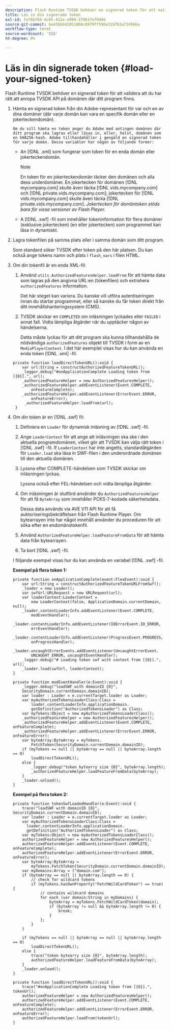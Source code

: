 ```yaml
---
description: Flash Runtime TVSDK behöver en signerad token för att validera att du har rätt att anropa TVSDK API på domänen där ditt program finns.
title: Läs in din signerade token
exl-id: fef6b764-dc65-412e-a990-3f0b1fef94dd
source-git-commit: be43bbbd1051886c8979ff590a3197b2a7249b6a
workflow-type: tm+mt
source-wordcount: '515'
ht-degree: 0%

---
```


# Läs in din signerade token {#load-your-signed-token}

Flash Runtime TVSDK behöver en signerad token för att validera att du har rätt att anropa TVSDK API på domänen där ditt program finns.

1. Hämta en signerad token från din Adobe-representant för var och en av dina domäner (där varje domän kan vara en specifik domän eller en jokerteckendomän).

       Om du vill hämta en token anger du Adobe med antingen domänen där ditt program ska lagras eller läsas in, eller, helst, domänen som en SHA256-hash. Adobe tillhandahåller i gengäld en signerad token för varje domän. Dessa variabler har någon av följande former:
   
   * An [!DNL .xml] som fungerar som token för en enda domän eller jokerteckendomän.

      >[!NOTE]
      >
      >En token för en jokerteckendomän täcker den domänen och alla dess underdomäner. En jokertecken för domänen [!DNL mycompany.com] skulle även täcka [!DNL vids.mycompany.com] och [!DNL private.vids.mycompany.com]; jokertecken för [!DNL vids.mycompany.com] skulle även täcka [!DNL private.vids.mycompany.com]. *Jokertecken för domäntoken stöds bara för vissa versioner av Flash Player.*

   * A [!DNL .swf] -fil som innehåller tokeninformation för flera domäner (exklusive jokertecken) (en eller jokertecken) som programmet kan läsa in dynamiskt.

1. Lagra tokenfilen på samma plats eller i samma domän som ditt program.

   Som standard söker TVSDK efter token på den här platsen. Du kan också ange tokens namn och plats i `flash_vars` i filen HTML.
1. Om din tokenfil är en enda XML-fil:
   1. Använd `utils.AuthorizedFeaturesHelper.loadFrom` för att hämta data som lagras på den angivna URL:en (tokenfilen) och extrahera `authorizedFeatures` information.

      Det här steget kan variera. Du kanske vill utföra autentiseringen innan du startar programmet, eller så kanske du får token direkt från ditt innehållshanteringssystem (CMS).

   1. TVSDK skickar en `COMPLETED` om inläsningen lyckades eller `FAILED` i annat fall. Vidta lämpliga åtgärder när du upptäcker någon av händelserna.

      Detta måste lyckas för att ditt program ska kunna tillhandahålla de nödvändiga `authorizedFeatures` objekt till TVSDK i form av en `MediaPlayerContext`.
   I det här exemplet visas hur du kan använda en enda token [!DNL .xml] -fil.

   ```
   private function loadDirectTokenURL():void { 
       var url:String = constructAuthorizedFeatureTokenURL(); 
       _logger.debug("#onApplicationComplete Loading token from [{0}].", url); 
       _authorizedFeatureHelper = new AuthorizedFeaturesHelper(); 
       _authorizedFeatureHelper.addEventListener(Event.COMPLETE,  
           onFeatureComplete); 
       _authorizedFeatureHelper.addEventListener(ErrorEvent.ERROR,  
           onFeatureError); 
        _authorizedFeatureHelper.loadFrom(url); 
    }
   ```

1. Om din token är en [!DNL .swf] fil:
   1. Definiera en `Loader` för dynamisk inläsning av [!DNL .swf] -fil.
   1. Ange `LoaderContext` för att ange att inläsningen ska ske i den aktuella programdomänen, vilket gör att TVSDK kan välja rätt token i [!DNL .swf] -fil. If `LoaderContext` har inte angetts, standardåtgärden för `Loader.load` ska läsa in SWF-filen i den underordnade domänen till den aktuella domänen.
   1. Lyssna efter COMPLETE-händelsen som TVSDK skickar om inläsningen lyckas.

      Lyssna också efter FEL-händelsen och vidta lämpliga åtgärder.
   1. Om inläsningen är slutförd använder du `AuthorizedFeaturesHelper` för att få `ByteArray` som innehåller PCKS-7-kodade säkerhetsdata.

      Dessa data används via AVE V11 API för att få auktoriseringsbekräftelsen från Flash Runtime Player. Om bytearrayen inte har något innehåll använder du proceduren för att söka efter en endomänstokenfil.
   1. Använd `AuthorizedFeatureHelper.loadFeatureFromData` för att hämta data från bytearrayen.
   1. Ta bort [!DNL .swf] -fil.

   I följande exempel visas hur du kan använda en variabel [!DNL .swf] -fil.

   **Exempel på flera token 1:**

   ```
   private function onApplicationComplete(event:FlexEvent):void { 
       var url:String = constructAuthorizedFeatureTokenURLFromSwf();   
       _loader = new Loader(); 
       var swfUrl:URLRequest = new URLRequest(url); 
       var loaderContext:LoaderContext =  
           new LoaderContext(false, ApplicationDomain.currentDomain, null); 
       _loader.contentLoaderInfo.addEventListener(Event.COMPLETE,  
           modEventHandler); 
       _loader.contentLoaderInfo.addEventListener(IOErrorEvent.IO_ERROR,  
           errEventHandler); 
       _loader.contentLoaderInfo.addEventListener(ProgressEvent.PROGRESS,  
           onProgressHandler); 
       _loader.uncaughtErrorEvents.addEventListener(UncaughtErrorEvent. 
           UNCAUGHT_ERROR, uncaughtEventHandler); 
       _logger.debug("# Loading token swf with context from [{0}].", url); 
       _loader.load(swfUrl, loaderContext); 
   } 
   
   private function modEventHandler(e:Event):void { 
       _logger.debug("loadSWF with domainID {0}",  
       SecurityDomain.currentDomain.domainID); 
       var loader : Loader = e.currentTarget.loader as Loader; 
       var myAuthorizedTokensLoaderClass:Class =  
           loader.contentLoaderInfo.applicationDomain. 
           getDefinition("AuthorizedTokensLoader") as Class; 
       var myTokens:Object = new myAuthorizedTokensLoaderClass(); 
       _authorizedFeatureHelper = new AuthorizedFeaturesHelper(); 
       _authorizedFeatureHelper.addEventListener(Event.COMPLETE, onFeatureComplete); 
       _authorizedFeatureHelper.addEventListener(ErrorEvent.ERROR, onFeatureError); 
       var byteArray:ByteArray = myTokens. 
           FetchToken(SecurityDomain.currentDomain.domainID); 
       if (myTokens == null || byteArray == null || byteArray.length == 0) 
           loadDirectTokenURL(); 
       else { 
           _logger.debug("token bytearry size {0}", byteArray.length); 
           _authorizedFeatureHelper.loadFeatureFromData(byteArray); 
       } 
       _loader.unload(); 
   } 
   ```

   **Exempel på flera token 2:**

   ```
   private function tokenSwfLoadedHandler(e:Event):void { 
       trace("loadSWF with domainID {0}", SecurityDomain.currentDomain.domainID); 
       var loader : Loader = e.currentTarget.loader as Loader; 
       var myAuthorizedTokensLoaderClass:Class =  
         loader.contentLoaderInfo.applicationDomain. 
         getDefinition("AuthorizedTokensLoader") as Class; 
       var myTokens:Object = new myAuthorizedTokensLoaderClass(); 
       authorizedFeatureHelper = new AuthorizedFeaturesHelper(); 
       authorizedFeatureHelper.addEventListener(Event.COMPLETE, onFeatureComplete); 
       authorizedFeatureHelper.addEventListener(ErrorEvent.ERROR, onFeatureError); 
       var byteArray:ByteArray =  
           myTokens.FetchToken(SecurityDomain.currentDomain.domainID); 
       var myDomains:Array = ["domain.com"]; 
       if (byteArray == null || byteArray.length == 0) { 
           // check for wildcard tokens 
           if (myTokens.hasOwnProperty("FetchWildCardToken") == true) { 
               // contains wildcard domains 
               for each (var domain:String in myDomains) { 
                   byteArray = myTokens.FetchWildCardToken(domain); 
                   if (byteArray != null && byteArray.length != 0) { 
                       break; 
                   } 
               }; 
           } 
       } 
   
       if (myTokens == null || byteArray == null || byteArray.length == 0) 
           loadDirectTokenURL(); 
       else { 
           trace("token bytearry size {0}", byteArray.length); 
           authorizedFeatureHelper.loadFeatureFromData(byteArray); 
       } 
       _loader.unload(); 
   } 
   
   private function loadDirectTokenURL():void { 
       trace("#onApplicationComplete Loading token from [{0}].", tokenUrl); 
       authorizedFeatureHelper = new AuthorizedFeaturesHelper(); 
       authorizedFeatureHelper.addEventListener(Event.COMPLETE, onFeatureComplete); 
       authorizedFeatureHelper.addEventListener(ErrorEvent.ERROR, onFeatureError); 
       authorizedFeatureHelper.loadFrom(tokenUrl); 
   }
   ```
